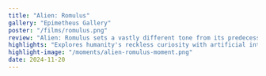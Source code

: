 ```yaml
---
title: "Alien: Romulus"
gallery: "Epimetheus Gallery"
poster: "/films/romulus.png"
review: "Alien: Romulus sets a vastly different tone from its predecessors."
highlights: "Explores humanity's reckless curiosity with artificial intelligence."
highlight-image: "/moments/alien-romulus-moment.png"
date: 2024-11-20
---
```


